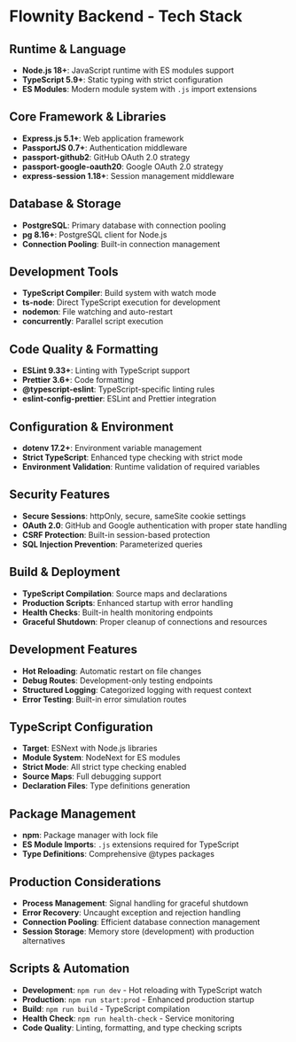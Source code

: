 # Flownity Backend - Tech Stack

## Runtime & Language
- **Node.js 18+**: JavaScript runtime with ES modules support
- **TypeScript 5.9+**: Static typing with strict configuration
- **ES Modules**: Modern module system with `.js` import extensions

## Core Framework & Libraries
- **Express.js 5.1+**: Web application framework
- **PassportJS 0.7+**: Authentication middleware
- **passport-github2**: GitHub OAuth 2.0 strategy
- **passport-google-oauth20**: Google OAuth 2.0 strategy
- **express-session 1.18+**: Session management middleware

## Database & Storage
- **PostgreSQL**: Primary database with connection pooling
- **pg 8.16+**: PostgreSQL client for Node.js
- **Connection Pooling**: Built-in connection management

## Development Tools
- **TypeScript Compiler**: Build system with watch mode
- **ts-node**: Direct TypeScript execution for development
- **nodemon**: File watching and auto-restart
- **concurrently**: Parallel script execution

## Code Quality & Formatting
- **ESLint 9.33+**: Linting with TypeScript support
- **Prettier 3.6+**: Code formatting
- **@typescript-eslint**: TypeScript-specific linting rules
- **eslint-config-prettier**: ESLint and Prettier integration

## Configuration & Environment
- **dotenv 17.2+**: Environment variable management
- **Strict TypeScript**: Enhanced type checking with strict mode
- **Environment Validation**: Runtime validation of required variables

## Security Features
- **Secure Sessions**: httpOnly, secure, sameSite cookie settings
- **OAuth 2.0**: GitHub and Google authentication with proper state handling
- **CSRF Protection**: Built-in session-based protection
- **SQL Injection Prevention**: Parameterized queries

## Build & Deployment
- **TypeScript Compilation**: Source maps and declarations
- **Production Scripts**: Enhanced startup with error handling
- **Health Checks**: Built-in health monitoring endpoints
- **Graceful Shutdown**: Proper cleanup of connections and resources

## Development Features
- **Hot Reloading**: Automatic restart on file changes
- **Debug Routes**: Development-only testing endpoints
- **Structured Logging**: Categorized logging with request context
- **Error Testing**: Built-in error simulation routes

## TypeScript Configuration
- **Target**: ESNext with Node.js libraries
- **Module System**: NodeNext for ES modules
- **Strict Mode**: All strict type checking enabled
- **Source Maps**: Full debugging support
- **Declaration Files**: Type definitions generation

## Package Management
- **npm**: Package manager with lock file
- **ES Module Imports**: `.js` extensions required for TypeScript
- **Type Definitions**: Comprehensive @types packages

## Production Considerations
- **Process Management**: Signal handling for graceful shutdown
- **Error Recovery**: Uncaught exception and rejection handling
- **Connection Pooling**: Efficient database connection management
- **Session Storage**: Memory store (development) with production alternatives

## Scripts & Automation
- **Development**: `npm run dev` - Hot reloading with TypeScript watch
- **Production**: `npm run start:prod` - Enhanced production startup
- **Build**: `npm run build` - TypeScript compilation
- **Health Check**: `npm run health-check` - Service monitoring
- **Code Quality**: Linting, formatting, and type checking scripts